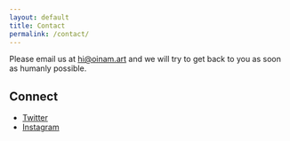 ```yaml
---
layout: default
title: Contact
permalink: /contact/
---
```


Please email us at [hi@oinam.art](mailto:brajeshwar@oinam.com) and we will try to get back to you as soon as humanly possible.

## Connect

- [Twitter](https://twitter.com/oinam)
- [Instagram](https://www.instagram.com/oinam/)